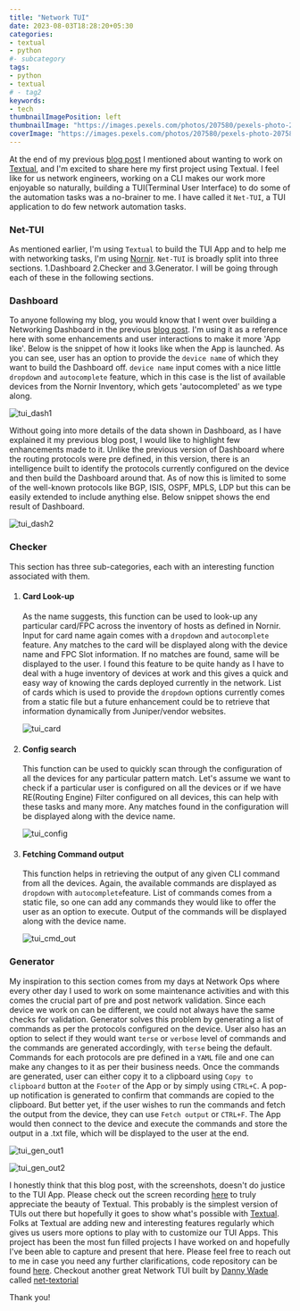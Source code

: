 ```yaml
---
title: "Network TUI"
date: 2023-08-03T18:28:20+05:30
categories:
- textual
- python
#- subcategory
tags:
- python
- textual
# - tag2
keywords:
- tech
thumbnailImagePosition: left
thumbnailImage: "https://images.pexels.com/photos/207580/pexels-photo-207580.jpeg"
coverImage: "https://images.pexels.com/photos/207580/pexels-photo-207580.jpeg"
---
```



At the end of my previous [blog post](https://sohanrai09.github.io/new-blog/2023/04/network-dashboard/) I mentioned about wanting to work on [Textual](https://textual.textualize.io/), and I'm excited to share here my first project using Textual. I feel like for us network engineers, working on a CLI makes our work more enjoyable so naturally, building a TUI(Terminal User Interface) to do some of the automation tasks was a no-brainer to me. I have called it `Net-TUI`, a TUI application to do few network automation tasks.

### Net-TUI

As mentioned earlier, I'm using `Textual` to build the TUI App and to help me with networking tasks, I'm using [Nornir](https://nornir.readthedocs.io/en/latest/). `Net-TUI` is broadly split into three sections. 1.Dashboard 2.Checker and 3.Generator. I will be going through each of these in the following sections.

### Dashboard

To anyone following my blog, you would know that I went over building a Networking Dashboard in the previous [blog post](https://sohanrai09.github.io/new-blog/2023/04/network-dashboard/). I'm using it as a reference here with some enhancements and user interactions to make it more 'App like'. Below is the snippet of how it looks like when the App is launched. As you can see, user has an option to provide the `device name` of which they want to build the Dashboard off. `device name` input comes with a nice little `dropdown` and `autocomplete` feature, which in this case is the list of available devices from the Nornir Inventory, which gets 'autocompleted' as we type along.

![tui_dash1](/images/tui_dash1.png)

Without going into more details of the data shown in Dashboard, as I have explained it my previous blog post, I would like to highlight few enhancements made to it. Unlike the previous version of Dashboard where the routing protocols were pre defined, in this version, there is an intelligence built to identify the protocols currently configured on the device and then build the Dashboard around that. As of now this is limited to some of the well-known protocols like BGP, ISIS, OSPF, MPLS, LDP but this can be easily extended to include anything else. Below snippet shows the end result of Dashboard.

![tui_dash2](/images/tui_dash2.png)


### Checker

This section has three sub-categories, each with an interesting function associated with them.

1. #### Card Look-up

   As the name suggests, this function can be used to look-up any particular card/FPC across the inventory of hosts as defined in Nornir. Input for card name again comes with a `dropdown` and `autocomplete` feature. Any matches to the card will be displayed along with the device name and FPC Slot information. If no matches are found, same will be displayed to the user. I found this feature to be quite handy as I have to deal with a huge inventory of devices at work and this gives a quick and easy way of knowing the cards deployed currently in the network. List of cards which is used to provide the `dropdown` options currently comes from a static file but a future enhancement could be to retrieve that information dynamically from Juniper/vendor websites.

   ![tui_card](/images/tui_card.png)

2. #### Config search

   This function can be used to quickly scan through the configuration of all the devices for any particular pattern match. Let's assume we want to check if a particular user is configured on all the devices or if we have RE(Routing Engine) Filter configured on all devices, this can help with these tasks and many more. Any matches found in the configuration will be displayed along with the device name.

   ![tui_config](/images/tui_config.png)

3. #### Fetching Command output

   This function helps in retrieving the output of any given CLI command from all the devices. Again, the available commands are displayed as `dropdown` with `autocomplete`feature. List of commands comes from a static file, so one can add any commands they would like to offer the user as an option to execute. Output of the commands will be displayed along with the device name.

   ![tui_cmd_out](/images/tui_cmd_out.png)


### Generator

My inspiration to this section comes from my days at Network Ops where every other day I used to work on some maintenance activities and with this comes the crucial part of pre and post network validation. Since each device we work on can be different, we could not always have the same checks for validation. Generator solves this problem by generating a list of commands as per the protocols configured on the device. User also has an option to select if they would want `terse` or `verbose` level of commands and the commands are generated accordingly, with `terse` being the default. Commands for each protocols are pre defined in a `YAML` file and one can make any changes to it as per their business needs. Once the commands are generated, user can either copy it to a clipboard using `Copy to clipboard` button at the `Footer` of the App or by simply using `CTRL+C`. A pop-up notification is generated to confirm that commands are copied to the clipboard. But better yet, if the user wishes to run the commands and fetch the output from the device, they can use `Fetch output` or `CTRL+F`. The App would then connect to the device and execute the commands and store the output in a .txt file, which will be displayed to the user at the end.

![tui_gen_out1](/images/tui_gen_out1.png)

![tui_gen_out2](/images/tui_gen_out2.png)


I honestly think that this blog post, with the screenshots, doesn't do justice to the TUI App. Please check out the screen recording [here](https://github.com/sohanrai09/net_tui/assets/89385413/38decade-628d-4414-91ac-6b748ee37be4)
to truly appreciate the beauty of Textual. This probably is the simplest version of TUIs out there but hopefully it goes to show what's possible with [Textual](https://textual.textualize.io/). Folks at Textual are adding new and interesting features regularly which gives us users more options to play with to customize our TUI Apps. This project has been the most fun filled projects I have worked on and hopefully I've been able to capture and present that here. Please feel free to reach out to me in case you need any further clarifications, code repository can be found [here](https://github.com/sohanrai09/net_tui). Checkout another great Network TUI built by [Danny Wade](https://twitter.com/devnetdan?s=20) called [net-textorial](https://github.com/dannywade/net-textorial)

Thank you!



